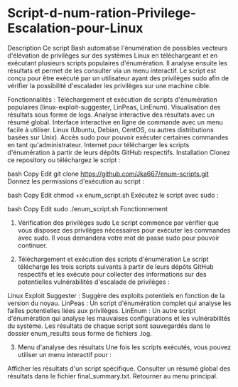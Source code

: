 # Script-d-num-ration-Privilege-Escalation-pour-Linux

Description
Ce script Bash automatise l'énumération de possibles vecteurs d'élévation de privilèges sur des systèmes Linux en téléchargeant et en exécutant plusieurs scripts populaires d'énumération. Il analyse ensuite les résultats et permet de les consulter via un menu interactif. Le script est conçu pour être exécuté par un utilisateur ayant des privilèges sudo afin de vérifier la possibilité d'escalader les privilèges sur une machine cible.

Fonctionnalités :
Téléchargement et exécution de scripts d'énumération populaires (linux-exploit-suggester, LinPeas, LinEnum).
Visualisation des résultats sous forme de logs.
Analyse interactive des résultats avec un résumé global.
Interface interactive en ligne de commande avec un menu facile à utiliser.
Linux (Ubuntu, Debian, CentOS, ou autres distributions basées sur Unix).
Accès sudo pour pouvoir exécuter certaines commandes en tant qu'administrateur.
Internet pour télécharger les scripts d'énumération à partir de leurs dépôts GitHub respectifs.
Installation
Clonez ce repository ou téléchargez le script :

bash
Copy
Edit
git clone https://github.com/Jka667/enum-scripts.git
Donnez les permissions d'exécution au script :

bash
Copy
Edit
chmod +x enum_script.sh
Exécutez le script avec sudo :

bash
Copy
Edit
sudo ./enum_script.sh
Fonctionnement
1. Vérification des privilèges sudo
Le script commence par vérifier que vous disposez des privilèges nécessaires pour exécuter les commandes avec sudo. Il vous demandera votre mot de passe sudo pour pouvoir continuer.

2. Téléchargement et exécution des scripts d'énumération
Le script télécharge les trois scripts suivants à partir de leurs dépôts GitHub respectifs et les exécute pour collecter des informations sur des potentielles vulnérabilités d'escalade de privilèges :

Linux Exploit Suggester : Suggère des exploits potentiels en fonction de la version du noyau.
LinPeas : Un script d'énumération complet qui analyse les failles potentielles liées aux privilèges.
LinEnum : Un autre script d'énumération qui analyse les mauvaises configurations et les vulnérabilités du système.
Les résultats de chaque script sont sauvegardés dans le dossier enum_results sous forme de fichiers .log.

3. Menu d'analyse des résultats
Une fois les scripts exécutés, vous pouvez utiliser un menu interactif pour :

Afficher les résultats d'un script spécifique.
Consulter un résumé global des résultats dans le fichier final_summary.txt.
Retourner au menu principal.
